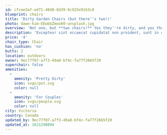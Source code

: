 ```yaml
---
id: cfcee3af-ed71-48d0-8d39-0c925e9163c0
blueprint: chairs
title: 'Dirty Garden Chairs (but there''s two!)'
photo: dawn-kim-EEwbGZmoo60-unsplash.jpg
overview: 'Not one, but **two chairs!** Yes they''re dirty, and yes they''re in the middle of a public garden with no privacy, but there''s two.'
description: 'Excepteur sint occaecat cupidatat non proident, sunt in culpa qui officia deserunt mollit anim id est laborum.'
price: '4'
chair_type: Chair
has_cushion: 'no'
butts: 2
location: outdoors
owner: 9ec77f07-a7f3-49a8-bf4c-fa77f2665f20
superchair: false
amenities:
  -
    amenity: 'Pretty Dirty'
    icon: svgs/pot.svg
    color: null
  -
    amenity: 'For Couples'
    icon: svgs/people.svg
    color: null
city: Victoria
country: Canada
updated_by: 9ec77f07-a7f3-49a8-bf4c-fa77f2665f20
updated_at: 1631298894
---
```

